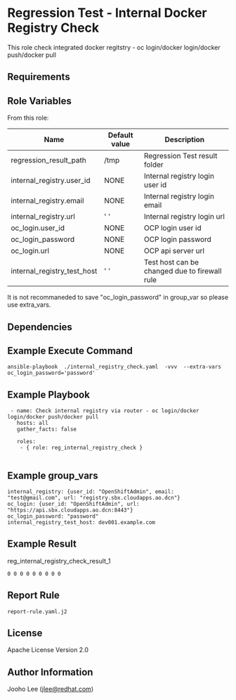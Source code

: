 Regression Test - Internal  Docker Registry Check
============

This role check integrated docker regitstry - oc login/docker login/docker push/docker pull

Requirements
------------

Role Variables
--------------

From this role:

| Name                        | Default value                                 | Description                                                                 |
|-----------------------------|-----------------------------------------------|-----------------------------------------------------------------------------|
| regression_result_path      | /tmp                                          | Regression Test result folder                                               |
| internal_registry.user_id   | NONE                                          | Internal registry login user id                                             |
| internal_registry.email     | NONE                                          | Internal registry login email                                               |
| internal_registry.url       | ' '                                           | Internal registry login url                                                 |
| oc_login.user_id            | NONE                                          | OCP login user id                                                           |
| oc_login_password           | NONE                                          | OCP login password                                                          |
| oc_login.url                | NONE                                          | OCP api server url                                                          |
| internal_registry_test_host | ' '                                           | Test host can be changed due to firewall rule                               |

It is not recommaneded to save "oc_login_password" in group_var so please use extra_vars.


Dependencies
------------

Example Execute Command
-----------------------
```
ansible-playbook  ./internal_registry_check.yaml  -vvv  --extra-vars oc_login_password='password'
```

Example Playbook
----------------

```
 - name: Check internal registry via router - oc login/docker login/docker push/docker pull
   hosts: all
   gather_facts: false

   roles:
    - { role: reg_internal_registry_check }


```

Example group_vars
------------------
```
internal_registry: {user_id: "OpenShiftAdmin", email: "test@gmail.com", url: "registry.sbx.cloudapps.ao.dcn"}
oc_login: {user_id: "OpenShiftAdmin", url: "https://api.sbx.cloudapps.ao.dcn:8443"}
oc_login_password: "password"
internal_registry_test_host: dev001.example.com
```

Example Result 
--------------
reg_internal_registry_check_result_1
```
0 0 0 0 0 0 0 0 0
```

Report Rule
-----------
```
report-rule.yaml.j2
```

License
-------

Apache License Version 2.0

Author Information
------------------

Jooho Lee (jlee@redhat.com)

